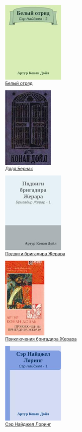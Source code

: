 ![](Белый%20отряд.jpg)  
[Белый отряд](Белый%20отряд.txt)

![](Дядя%20Бернак.jpg)  
[Дядя Бернак](Дядя%20Бернак.txt)

![](Подвиги%20бригадира%20Жерара.jpg)  
[Подвиги бригадира Жерара](Подвиги%20бригадира%20Жерара.txt)

![](Приключения%20бригадира%20Жерара.jpg)  
[Приключения бригадира Жерара](Приключения%20бригадира%20Жерара.txt)

![](Сэр%20Найджел%20Лоринг.jpg)  
[Сэр Найджел Лоринг](Сэр%20Найджел%20Лоринг.txt)

